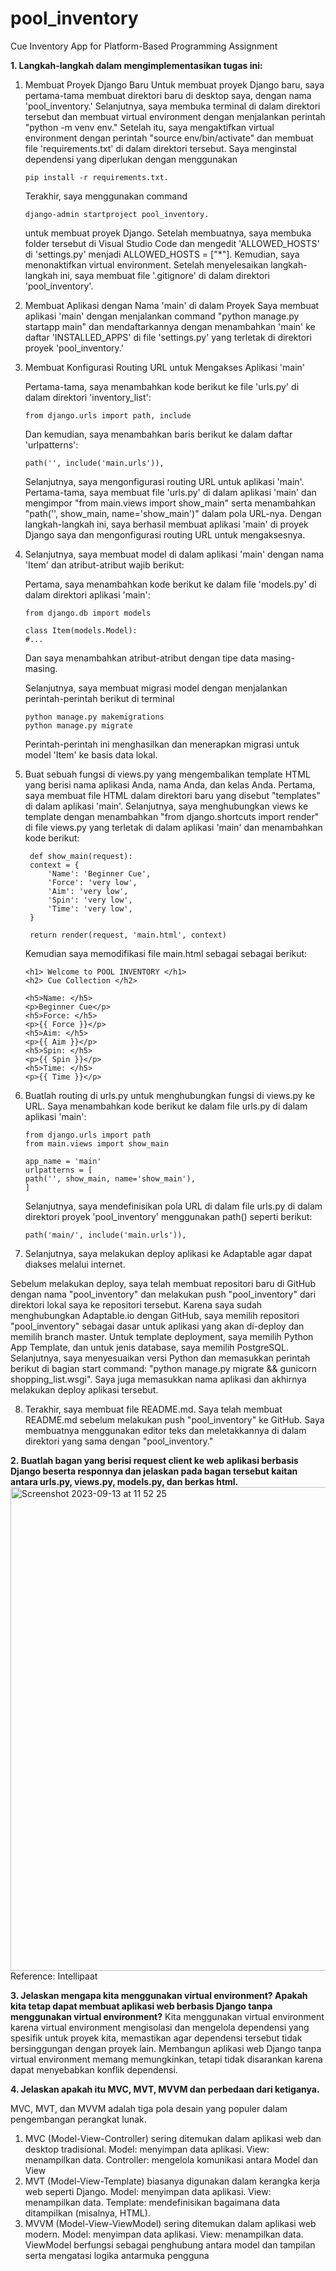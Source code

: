 # pool_inventory
Cue Inventory App for Platform-Based Programming Assignment

**1. Langkah-langkah dalam mengimplementasikan tugas ini:**

1. Membuat Proyek Django Baru
   Untuk membuat proyek Django baru, saya pertama-tama membuat direktori baru di desktop saya, dengan nama 'pool_inventory.'
   Selanjutnya, saya membuka terminal di dalam direktori tersebut dan membuat virtual environment dengan menjalankan perintah "python -m venv env."
   Setelah itu, saya mengaktifkan virtual environment dengan perintah "source env/bin/activate" dan membuat file 'requirements.txt' di dalam direktori tersebut.      Saya menginstal dependensi yang diperlukan dengan menggunakan
   ```
   pip install -r requirements.txt.
   ```
   Terakhir, saya menggunakan command
   ```
   django-admin startproject pool_inventory.
   ```
   untuk membuat proyek Django. Setelah membuatnya, saya membuka folder tersebut di Visual Studio Code dan mengedit 'ALLOWED_HOSTS' di 'settings.py' menjadi          ALLOWED_HOSTS = ["*"]. Kemudian, saya menonaktifkan virtual environment. Setelah menyelesaikan langkah-langkah ini, saya membuat file '.gitignore' di dalam direktori 'pool_inventory'.

3. Membuat Aplikasi dengan Nama 'main' di dalam Proyek
    Saya membuat aplikasi 'main' dengan menjalankan command "python manage.py startapp main" dan mendaftarkannya dengan menambahkan 'main' ke daftar 'INSTALLED_APPS' di file 'settings.py' yang terletak di direktori proyek 'pool_inventory.'

4. Membuat Konfigurasi Routing URL untuk Mengakses Aplikasi 'main'

    Pertama-tama, saya menambahkan kode berikut ke file 'urls.py' di dalam direktori 'inventory_list':
    ```
    from django.urls import path, include
    ```
    Dan kemudian, saya menambahkan baris berikut ke dalam daftar 'urlpatterns':
    ```
    path('', include('main.urls')),
    ```
    Selanjutnya, saya mengonfigurasi routing URL untuk aplikasi 'main'. Pertama-tama, saya membuat file 'urls.py' di dalam aplikasi 'main'
    dan mengimpor "from main.views import show_main" serta menambahkan "path('', show_main, name='show_main')" dalam pola URL-nya. Dengan langkah-langkah ini,
    saya berhasil membuat aplikasi 'main' di proyek Django saya dan mengonfigurasi routing URL untuk mengaksesnya.

5. Selanjutnya, saya membuat model di dalam aplikasi 'main' dengan nama 'Item' dan atribut-atribut wajib berikut: 
    
    Pertama, saya menambahkan kode berikut ke dalam file 'models.py' di dalam direktori aplikasi 'main':

    ```
    from django.db import models

    class Item(models.Model):
    #...
    ```

    Dan saya menambahkan atribut-atribut dengan tipe data masing-masing.
    
    Selanjutnya, saya membuat migrasi model dengan menjalankan perintah-perintah berikut di terminal

    ```
    python manage.py makemigrations
    python manage.py migrate
    ```

    Perintah-perintah ini menghasilkan dan menerapkan migrasi untuk model 'Item' ke basis data lokal.

6. Buat sebuah fungsi di views.py yang mengembalikan template HTML yang berisi nama aplikasi Anda, nama Anda, dan kelas Anda.
   Pertama, saya membuat file HTML dalam direktori baru yang disebut "templates" di dalam aplikasi 'main'. Selanjutnya, saya menghubungkan
   views ke template dengan menambahkan "from django.shortcuts import render" di file views.py yang terletak di dalam aplikasi 'main' dan menambahkan kode berikut:
   ```
    def show_main(request):
    context = {
        'Name': 'Beginner Cue',
        'Force': 'very low',
        'Aim': 'very low',
        'Spin': 'very low',
        'Time': 'very low',
    }

    return render(request, 'main.html', context)
    ```

   Kemudian saya memodifikasi file main.html sebagai sebagai berikut:
   ```
   <h1> Welcome to POOL INVENTORY </h1>
   <h2> Cue Collection </h2>

   <h5>Name: </h5>
   <p>Beginner Cue</p>
   <h5>Force: </h5>
   <p>{{ Force }}</p> 
   <h5>Aim: </h5>
   <p>{{ Aim }}</p> 
   <h5>Spin: </h5>
   <p>{{ Spin }}</p> 
   <h5>Time: </h5>
   <p>{{ Time }}</p>
   ```
7. Buatlah routing di urls.py untuk menghubungkan fungsi di views.py ke URL.
    Saya menambahkan kode berikut ke dalam file urls.py di dalam aplikasi 'main':
    ```
    from django.urls import path
    from main.views import show_main

    app_name = 'main'
    urlpatterns = [
    path('', show_main, name='show_main'),
    ]
    ```
    Selanjutnya, saya mendefinisikan pola URL di dalam file urls.py di dalam direktori proyek 'pool_inventory' menggunakan path() seperti berikut:
     ```
     path('main/', include('main.urls')),

     ```
8. Selanjutnya, saya melakukan deploy aplikasi ke Adaptable agar dapat diakses melalui internet.

  Sebelum melakukan deploy, saya telah membuat repositori baru di GitHub dengan nama "pool_inventory" dan melakukan push "pool_inventory" dari direktori 
  lokal saya ke repositori tersebut. Karena saya sudah menghubungkan Adaptable.io dengan GitHub, saya memilih repositori "pool_inventory" sebagai dasar 
  untuk aplikasi yang akan di-deploy dan memilih branch master. Untuk template deployment, saya memilih Python App Template, dan untuk jenis database, 
  saya memilih PostgreSQL. Selanjutnya, saya menyesuaikan versi Python dan memasukkan perintah berikut di bagian start command: 
  "python manage.py migrate && gunicorn shopping_list.wsgi". 
  Saya juga memasukkan nama aplikasi dan akhirnya melakukan deploy aplikasi tersebut.

8. Terakhir, saya membuat file README.md. Saya telah membuat README.md sebelum melakukan push "pool_inventory" ke GitHub. Saya membuatnya menggunakan
   editor teks dan meletakkannya di dalam direktori yang sama dengan "pool_inventory."

**2. Buatlah bagan yang berisi request client ke web aplikasi berbasis Django beserta responnya dan jelaskan pada bagan tersebut kaitan antara urls.py, views.py, models.py, dan berkas html.**
<img width="774" alt="Screenshot 2023-09-13 at 11 52 25" src="https://github.com/rachelzn/pool_inventory/assets/92985397/c996b4cf-cf1d-40a2-9465-437c84f26772">
Reference: Intellipaat

**3. Jelaskan mengapa kita menggunakan virtual environment? Apakah kita tetap dapat membuat aplikasi web berbasis Django tanpa menggunakan virtual environment?**
Kita menggunakan virtual environment karena virtual environment mengisolasi dan mengelola dependensi yang spesifik untuk proyek kita, memastikan agar dependensi tersebut tidak bersinggungan dengan proyek lain. Membangun aplikasi web Django tanpa virtual environment memang memungkinkan, tetapi tidak disarankan karena dapat menyebabkan konflik dependensi.

**4. Jelaskan apakah itu MVC, MVT, MVVM dan perbedaan dari ketiganya.**

MVC, MVT, dan MVVM adalah tiga pola desain yang populer dalam pengembangan perangkat lunak.
1. MVC (Model-View-Controller) sering ditemukan dalam aplikasi web dan desktop tradisional. Model: menyimpan data aplikasi. View: menampilkan data. Controller: mengelola komunikasi antara Model dan View
2. MVT (Model-View-Template) biasanya digunakan dalam kerangka kerja web seperti Django. Model: menyimpan data aplikasi. View: menampilkan data. Template: mendefinisikan bagaimana data ditampilkan (misalnya, HTML).
3. MVVM (Model-View-ViewModel) sering ditemukan dalam aplikasi web modern. Model: menyimpan data aplikasi. View: menampilkan data. ViewModel berfungsi sebagai penghubung antara model dan tampilan serta mengatasi logika antarmuka pengguna









   
